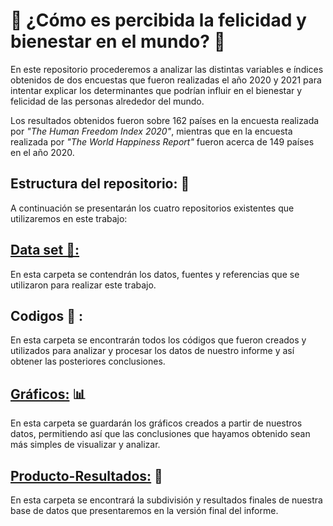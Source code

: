 # 🔎 ¿Cómo es percibida la felicidad y bienestar en el mundo? 🔎

En este repositorio procederemos a analizar las distintas variables e índices obtenidos de dos encuestas que fueron realizadas el año 2020 y 2021 para intentar explicar los determinantes que podrían influir en el bienestar y felicidad de las personas alrededor del mundo.

Los resultados obtenidos fueron sobre 162 países en la encuesta realizada por *"The Human Freedom Index 2020"*, mientras que en la encuesta realizada por *"The World Happiness Report"* fueron acerca de 149 países en el año 2020.

## Estructura del repositorio: 🔧

A continuación se presentarán los cuatro repositorios existentes que utilizaremos en este trabajo:

## [Data set 📎:](https://javivalenzuela.github.io/Informe-Escrito/data_set/README.html)

En esta carpeta se contendrán los datos, fuentes y referencias que se utilizaron para realizar este trabajo.

## Codigos 💽 :

En esta carpeta se encontrarán todos los códigos que fueron creados y utilizados para analizar y procesar los datos de nuestro informe y así obtener las posteriores conclusiones.

## [Gráficos:](https://javivalenzuela.github.io/Informe-Escrito/figuras/graficos.html) 📊 

En esta carpeta se guardarán los gráficos creados a partir de nuestros datos, permitiendo así que las conclusiones que hayamos obtenido sean más simples de visualizar y analizar.

## [Producto-Resultados:](https://javivalenzuela.github.io/Informe-Escrito/producto-resultados/) 📇

En esta carpeta se encontrará la subdivisión y resultados finales de nuestra base de datos que presentaremos en la versión final del informe.
